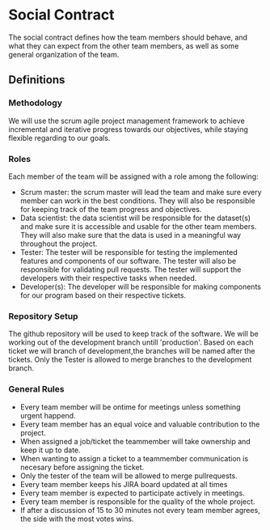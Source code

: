 # Social Contract

The social contract defines how the team members should behave, and what they can expect from the other team members, as well as some general organization of the team.

## Definitions

### Methodology

We will use the scrum agile project management framework to achieve incremental and iterative progress towards our objectives, while staying flexible regarding to our goals.



### Roles

Each member of the team will be assigned with a role among the following:

- Scrum master: the scrum master will lead the team and make sure every member can work in the best conditions. They will also be responsible for keeping track of the team progress and objectives.
- Data scientist: the data scientist will be responsible for the dataset(s) and make sure it is accessible and usable for the other team members. They will also make sure that the data is used in a meaningful way throughout the project.
- Tester: The tester will be responsible for testing the implemented features and components of our software. The tester will also be responsible for validating pull requests. The tester will support the developers with their respective tasks when needed.
- Developer(s): The developer will be responsible for making components for our program based on their respective tickets.



### Repository Setup
The github repository will be used to keep track of the software. We will be working out of the development branch untill 'production'.
Based on each ticket we will branch of development,the branches will be named after the tickets. Only the Tester is allowed to merge branches to the development branch.


### General Rules
- Every team member will be ontime for meetings unless something urgent happend.
- Every team member has an equal voice and valuable contribution to the project.
- When assigned a job/ticket the teammember will take ownership and keep it up to date.
- When wanting to assign a ticket to a teammember communication is necesary before assigning the ticket.
- Only the tester of the team will be allowed to merge pullrequests.
- Every team member keeps his JIRA board updated at all times
- Every team member is expected to participate actively in meetings.
- Every team member is responsible for the quality of the whole project.
- If after a discussion of 15 to 30 minutes not every team member agrees, the side with the most votes wins.

